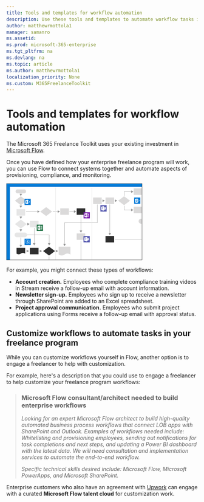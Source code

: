 ```yaml
---
title: Tools and templates for workflow automation 
description: Use these tools and templates to automate workflow tasks in an enterprise freelance program. 
author: matthewrmottola1
manager: samanro
ms.assetid: 
ms.prod: microsoft-365-enterprise
ms.tgt_pltfrm: na
ms.devlang: na
ms.topic: article
ms.author: matthewrmottola1
localization_priority: None 
ms.custom: M365FreelanceToolkit
---
```

Tools and templates for workflow automation
====================================================

The Microsoft 365 Freelance Toolkit uses your existing investment in [Microsoft Flow](https://flow.microsoft.com/).

Once you have defined how your enterprise freelance program will work, you can use Flow to connect systems together and automate aspects of provisioning, compliance, and monitoring.

![a workflow diagram](media/m365_freelance_cognitiveload_358x201.png)

For example, you might connect these types of workflows:
- **Account creation.** Employees who complete compliance training videos in Stream receive a follow-up email with account information.
- **Newsletter sign-up.** Employees who sign up to receive a newsletter through SharePoint are added to an Excel spreadsheet.
- **Project approval communication.** Employees who submit project applications using Forms receive a follow-up email with approval status.

Customize workflows to automate tasks in your freelance program
---------------------------------------------------------------

While you can customize workflows yourself in Flow, another option is to engage a freelancer to help with customization.

For example, here's a description that you could use to engage a freelancer to help customize your freelance program workflows:

> ### Microsoft Flow consultant/architect needed to build enterprise workflows
> *Looking for an expert Microsoft Flow architect to build high-quality automated business process workflows that connect LOB apps with SharePoint and Outlook. Examples of workflows needed include: Whitelisting and provisioning employees, sending out notifications for task completions and next steps, and updating a Power BI dashboard with the latest data. We will need consultation and implementation services to automate the end-to-end workflow.*
> 
> *Specific technical skills desired include: Microsoft Flow, Microsoft PowerApps, and Microsoft SharePoint.*

Enterprise customers who also have an agreement with [Upwork](https://www.upwork.com/enterprise/) can engage with a curated **Microsoft Flow talent cloud** for customization work.